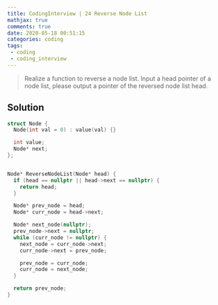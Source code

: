 ```yaml
---
title: CodingInterview | 24 Reverse Node List
mathjax: true
comments: true
date: 2020-05-18 00:51:15
categories: coding
tags:
 - coding
 - coding_interview
---
```


> Realize a function to reverse a node list. Input a head pointer of a node list, please output a pointer of the reversed node list head.
<!-- more -->
## Solution
```C++
struct Node {
  Node(int val = 0) : value(val) {}

  int value;
  Node* next;
};


Node* ReverseNodeList(Node* head) {
  if (head == nullptr || head->next == nullptr) {
    return head;
  }

  Node* prev_node = head;
  Node* curr_node = head->next;

  Node* next_node(nullptr);
  prev_node->next = nullptr;
  while (curr_node != nullptr) {
    next_node = curr_node->next;
    curr_node->next = prev_node;

    prev_node = curr_node;
    curr_node = next_node;
  }

  return prev_node;
}
```
